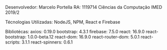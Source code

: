 Desenvolvedor: Marcelo Portella
RA: 1119714
Ciências da Computação IMED 2019/2

Técnologias Utilizadas:
NodeJS, NPM, React e Firebase

Bibliotécas:
axios: 0.19.0
bootstrap: 4.3.1
firebase: 7.5.0
react: 16.9.0
react-bootstrap: 1.0.0-beta.12
react-dom: 16.9.0
react-router-dom: 5.0.1
react-scripts: 3.1.1
react-spinners: 0.6.1
